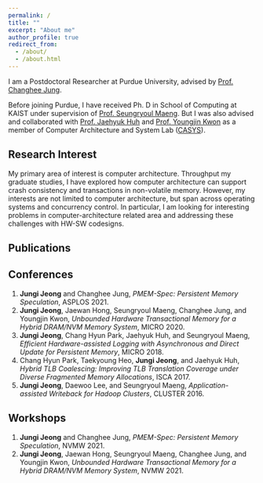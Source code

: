 ```yaml
---
permalink: /
title: ""
excerpt: "About me"
author_profile: true
redirect_from: 
  - /about/
  - /about.html
---
```


I am a Postdoctoral Researcher at Purdue University, advised by [Prof. Changhee Jung](https://www.cs.purdue.edu/homes/chjung/).

Before joining Purdue, I have received Ph. D in School of Computing at KAIST under supervision of [Prof. Seungryoul Maeng](http://calab.kaist.ac.kr:8080/~maeng/). But I was also advised and collaborated with [Prof. Jaehyuk Huh](http://calab.kaist.ac.kr:8080/~jhuh/) and [Prof. Youngjin Kwon](https://sites.google.com/view/yjkwon/home) as a member of Computer Architecture and System Lab ([CASYS](http://casys.kaist.ac.kr/)).

Research Interest
-----
My primary area of interest is computer architecture. Throughput my graduate studies, I have explored how computer architecture can support crash consistency and transactions in non-volatile memory. However, my interests are not limited to computer architecture, but span across operating systems and concurrency control. In particular, I am looking for interesting problems in computer-architecture related area and addressing these challenges with HW-SW codesigns.

Publications
-----
Conferences
---
1. **Jungi Jeong** and Changhee Jung, *PMEM-Spec: Persistent Memory Speculation*, ASPLOS 2021.
1. **Jungi Jeong**, Jaewan Hong, Seungryoul Maeng, Changhee Jung, and Youngjin Kwon, *Unbounded Hardware Transactional Memory for a Hybrid DRAM/NVM Memory System*, MICRO 2020.
1. **Jungi Jeong**, Chang Hyun Park, Jaehyuk Huh, and Seungryoul Maeng, *Efficient Hardware-assisted Logging with Asynchronous and Direct Update for Persistent Memory*, MICRO 2018.
1. Chang Hyun Park, Taekyoung Heo, **Jungi Jeong**, and Jaehyuk Huh, *Hybrid TLB Coalescing: Improving TLB Translation Coverage under Diverse Fragmented Memory Allocations*, ISCA 2017.
1. **Jungi Jeong**, Daewoo Lee, and Seungryoul Maeng, *Application-assisted Writeback for Hadoop Clusters*, CLUSTER 2016.

Workshops
---
1. **Jungi Jeong** and Changhee Jung, *PMEM-Spec: Persistent Memory Speculation*, NVMW 2021.
1. **Jungi Jeong**, Jaewan Hong, Seungryoul Maeng, Changhee Jung, and Youngjin Kwon, *Unbounded Hardware Transactional Memory for a Hybrid DRAM/NVM Memory System*, NVMW 2021.
